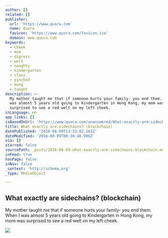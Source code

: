 ```yaml
---
author: []
related: []
publisher:
  url: 'https://www.quora.com'
  name: Quora
  favicon: 'https://www.quora.com/favicon.ico'
  domain: www.quora.com
keywords:
  - cheek
  - mom
  - digress
  - welt
  - naughty
  - kindergarten
  - class
  - pinched
  - kong
  - taught
description: >-
  My mother taught me that if someone hurts your family- you end them. When I
  was almost 5 years old going to Kindergarten in Hong Kong, my mom was
  surprised to see a red welt on my left cheek.
inLanguage: en
app_links: []
isBasedOnUrl: 'https://www.quora.com/unanswered/What-exactly-are-sidechains-blockchain'
title: What exactly are sidechains? (blockchain)
datePublished: '2016-08-09T13:32:02.163Z'
dateModified: '2016-08-09T08:36:46.906Z'
via: {}
starred: false
sourcePath: _posts/2016-08-09-what-exactly-are-sidechains-blockchain.md
inFeed: true
hasPage: false
inNav: false
_context: 'http://schema.org'
_type: MediaObject

---
```

<article style=""><h1>What exactly are sidechains? (blockchain)</h1><p>My mother taught me that if someone hurts your family- you end them. When I was almost 5 years old going to Kindergarten in Hong Kong, my mom was surprised to see a red welt on my left cheek.</p><img src="https://qsf.ec.quoracdn.net/-images.new_grid.fb_share_default.png2801ad8885530345.png" /></article>